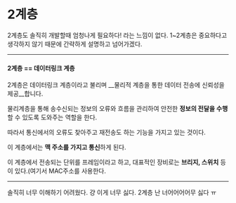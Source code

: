 # 2계층

2계층도 솔직히 개발할때 엄청나게 필요하다! 라는 느낌이 없다. 1~2계층은 중요하다고 생각하지 않기 때문에 간략하게 설명하고 넘어가겠다.

___

#### 2계층 == 데이터링크 계층

2계층은 데이터링크 계층이라고 불리며 __물리적 계층을 통한 데이터 전송에 신뢰성을 제공__합니다.

물리계층을 통해 송수신되는 정보의 오류와 흐름을 관리하여 안전한 **정보의 전달을 수행**할 수 있도록 도와주는 역할을 한다. 

따라서 통신에서의 오류도 찾아주고 재전송도 하는 기능을 가지고 있는 것이다. 

이 계층에서는 **맥 주소를 가지고 통신**하게 된다. 

이 계층에서 전송되는 단위를 프레임이라고 하고, 대표적인 장비로는 **브리지, 스위치** 등이 있다.(여기서 MAC주소를 사용한다.

___

솔직히 너무 이해하기 어려웠다. 걍 이게 너무 싫다. 2계층 난 너어어어어무 싫다 ㅠ